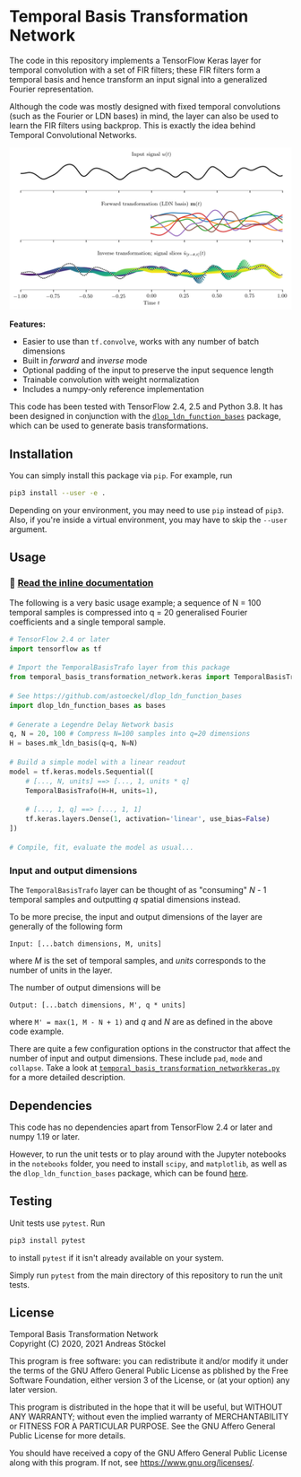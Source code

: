 # Temporal Basis Transformation Network

The code in this repository implements a TensorFlow Keras layer for temporal
convolution with a set of FIR filters;
these FIR filters form a temporal basis and hence transform an input signal into a generalized Fourier representation.

Although the code was mostly designed with fixed temporal convolutions (such as the Fourier or LDN bases) in mind,
the layer can also be used to learn the FIR filters using backprop.
This is exactly the idea behind Temporal Convolutional Networks.

![Forward and inverse transformation example](doc/forward_inverse_example.png)

**Features:**
* Easier to use than `tf.convolve`, works with any number of batch dimensions
* Built in *forward* and *inverse* mode
* Optional padding of the input to preserve the input sequence length
* Trainable convolution with weight normalization
* Includes a numpy-only reference implementation

This code has been tested with TensorFlow 2.4, 2.5 and Python 3.8.
It has been designed in conjunction with the [`dlop_ldn_function_bases`](https://github.com/astoeckel/dlop_ldn_function_bases) package, which can be used to generate basis transformations.


## Installation

You can simply install this package via `pip`. For example, run

```sh
pip3 install --user -e .
```

Depending on your environment, you may need to use `pip` instead of `pip3`. Also, if you're inside a virtual environment, you may have to skip the `--user` argument.


## Usage

### 📖 [Read the inline documentation](https://github.com/ctn-waterloo/temporal_basis_transformation_network/blob/main/temporal_basis_transformation_network/keras.py#L25) 

The following is a very basic usage example; a sequence of N = 100 temporal samples is compressed into q = 20 generalised Fourier coefficients and a single temporal sample.

```python
# TensorFlow 2.4 or later
import tensorflow as tf

# Import the TemporalBasisTrafo layer from this package
from temporal_basis_transformation_network.keras import TemporalBasisTrafo

# See https://github.com/astoeckel/dlop_ldn_function_bases
import dlop_ldn_function_bases as bases

# Generate a Legendre Delay Network basis
q, N = 20, 100 # Compress N=100 samples into q=20 dimensions
H = bases.mk_ldn_basis(q=q, N=N)

# Build a simple model with a linear readout
model = tf.keras.models.Sequential([
    # [..., N, units] ==> [..., 1, units * q]
    TemporalBasisTrafo(H=H, units=1),

    # [..., 1, q] ==> [..., 1, 1]
    tf.keras.layers.Dense(1, activation='linear', use_bias=False)
])

# Compile, fit, evaluate the model as usual...
```

### Input and output dimensions
The `TemporalBasisTrafo` layer can be thought of as "consuming" *N* - 1 temporal samples
and outputting *q* spatial dimensions instead.

To be more precise, the input and output dimensions of the layer are generally of the following form
```
Input: [...batch dimensions, M, units]
```
where *M* is the set of temporal samples, and *units* corresponds to the number of units in the layer.

The number of output dimensions will be
```
Output: [...batch dimensions, M', q * units]
```
where `M' = max(1, M - N + 1)` and *q* and *N* are as defined in the above code example.

There are quite a few configuration options in the constructor that affect the number of input and output dimensions.
These include `pad`, `mode` and `collapse`.
Take a look at [`temporal_basis_transformation_networkkeras.py`](https://github.com/ctn-waterloo/temporal_basis_transformation_network/blob/main/temporal_basis_transformation_network/keras.py#L25) for a more detailed description.


## Dependencies

This code has no dependencies apart from TensorFlow 2.4 or later and numpy
1.19 or later.

However, to run the unit tests or to play around with the Jupyter notebooks
in the `notebooks` folder, you need to install `scipy`, and
`matplotlib`, as well as the `dlop_ldn_function_bases` package, which
can be found [here](https://github.com/astoeckel/dlop_ldn_function_bases).


## Testing

Unit tests use `pytest`. Run
```sh
pip3 install pytest
```
to install `pytest` if it isn't already available on your system.

Simply run `pytest` from the main directory of this repository to run the
unit tests.


## License
Temporal Basis Transformation Network  
Copyright (C) 2020, 2021  Andreas Stöckel

This program is free software: you can redistribute it and/or modify
it under the terms of the GNU Affero General Public License as
pblished by the Free Software Foundation, either version 3 of the
License, or (at your option) any later version.

This program is distributed in the hope that it will be useful,
but WITHOUT ANY WARRANTY; without even the implied warranty of
MERCHANTABILITY or FITNESS FOR A PARTICULAR PURPOSE.  See the
GNU Affero General Public License for more details.

You should have received a copy of the GNU Affero General Public License
along with this program.  If not, see <https://www.gnu.org/licenses/>.
